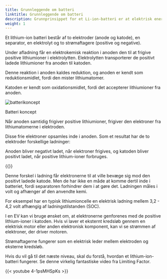 ```yaml
---
title: Grunnleggende om batteri
linktitle: Grunnleggende om batteri
description: Grunnprinsippet for et Li-ion-batteri er at elektrisk energi skapes ved en elektrokjemisk reaksjon mellom to metaller med ulik affinitet.
weight: 1
---
```

<!-- markdownlint-disable MD033 -->
Et lithium-ion batteri består af to elektroder (anode og katode), en separator, en elektrolyt og to strømaftagere (positive og negative).

Under afladning får en elektrokemisk reaktion i anoden den til at frigive positive lithiumioner i elektrolytten. Elektrolytten transporterer de positivt ladede lithiumioner fra anoden til katoden.

Denne reaktion i anoden kaldes reduktion, og anoden er kendt som reduktionsmidlet, fordi den mister lithiumatomer.

Katoden er kendt som oxidationsmidlet, fordi det accepterer lithiumioner fra anoden.

<figur>
<img src="https://media.evkx.net/multimedia/technology/battery/batteryconcept.drawio.svg" alt="batterikoncept" class="img-fluid mx-auto d-block">
<figcaption>
          <p class="lead text-center fw-semibold">
              Batteri koncept
          </p>
      </figcaption>
</figur>

Når anoden samtidig frigiver positive lithiumioner, frigiver den elektroner fra lithiumatomerne i elektroden.

Disse frie elektroner opsamles inde i anoden. Som et resultat har de to elektroder forskellige ladninger:

Anoden bliver negativt ladet, når elektroner frigives, og katoden bliver positivt ladet, når positive lithium-ioner forbruges.

{{<evkxdisplayaddarticle />}}

Denne forskel i ladning får elektronerne til at ville bevæge sig mod den positivt ladede katode. Men de har ikke en måde at komme dertil inde i batteriet, fordi separatoren forhindrer dem i at gøre det. Ladningen måles i volt og afhænger af den anvendte kemi.

For eksempel har en typisk lithiumioncelle en elektrisk ladning mellem 3,2 - 4,2 volt afhængig af ladningstilstanden (SOC).

I en EV kan vi bruge ønsket om, at elektronerne genforenes med de positive lithium-ioner i katoden. Hvis vi laver et eksternt kredsløb gennem en elektrisk motor eller anden elektronisk komponent, kan vi se strømmen af ​​elektroner, der driver motoren.

Strømaftagerne fungerer som en elektrisk leder mellem elektroden og eksterne kredsløb.

Hvis du vil gå til det næste niveau, skal du forstå, hvordan et lithium-ion-batteri fungerer. Se denne virkelig fantastiske video fra Limiting Factor.

{{< youtube 4-1psMHSpKs >}}
